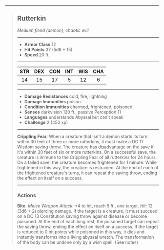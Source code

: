 ***
> ## Rutterkin
> *Medium fiend (demon), chaotic evil*
> 
> ***
> 
> - **Armor Class** 12
> - **Hit Points** 37 (5d8 + 15)
> - **Speed** 20 ft.
> 
> ***
> 
> |STR|DEX|CON|INT|WIS|CHA|
> |:---:|:---:|:---:|:---:|:---:|:---:|
> |14|15|17|5|12|6|
> 
> ***
> 
> - **Damage Resistances** cold, fire, lightning
> - **Damage Immunities** poison
> - **Condition Immunities** charmed, frightened, poisoned
> - **Senses** darkvision 120 ft., passive Perception 11
> - **Languages** understands Abyssal but can't speak
> - **Challenge** 2 (450 xp)
> 
> ***
> 
> **Crippling Fear.** When a creature that isn't a demon starts its turn within 30 feet of three or more rutterkins, it must make a DC 11 Wisdom saving throw. The creature has disadvantage on the save if it's within 30 feet of six or more rutterkins. On a successful save, the creature is immune to the Crippling Fear of all rutterkins for 24 hours. On a failed save, the creature becomes frightened for 1 minute. While frightened in this way, the creature is restrained. At the end of each of the frightened creature's turns, it can repeat the saving throw, ending the effect on itself on a success.
> 
> ***
> 
> ### Actions
> **Bite.** *Melee Weapon Attack:* +4 to hit, reach 5 ft., one target. *Hit:* 12 (3d6 + 2) piercing damage. If the target is a creature, it must succeed on a DC 13 Constitution saving throw against disease or become poisoned. At the end of each long rest, the poisoned target can repeat the saving throw, ending the effect on itself on a success. If the target is reduced to 0 hit points while poisoned in this way, it dies and instantly transforms into a living abyssal wretch. The transformation of the body can be undone only by a wish spell. (See notes)